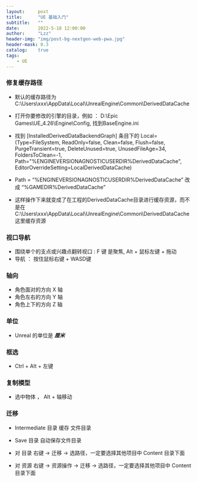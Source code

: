 ```yaml
---
layout:     post
title:      "UE 基础入门"
subtitle:   ""
date:       2022-5-18 12:00:00
author:     "Lzz"
header-img: "img/post-bg-nextgen-web-pwa.jpg"
header-mask: 0.3
catalog:    true
tags:
    - UE
---
```



### 修复缓存路径
- 默认的缓存路径为 C:\Users\xxx\AppData\Local\UnrealEngine\Common\DerivedDataCache

- 打开你要修改的引擎的目录，例如 ：
D:\Epic Games\UE_4.26\Engine\Config, 找到BaseEngine.ini

- 找到 [InstalledDerivedDataBackendGraph] 条目下的  Local=(Type=FileSystem, ReadOnly=false, Clean=false, Flush=false, PurgeTransient=true, DeleteUnused=true, UnusedFileAge=34, FoldersToClean=-1, Path="%ENGINEVERSIONAGNOSTICUSERDIR%DerivedDataCache", EditorOverrideSetting=LocalDerivedDataCache) 

- Path = “%ENGINEVERSIONAGNOSTICUSERDIR%DerivedDataCache”  改成 “%GAMEDIR%DerivedDataCache”

- 这样操作下来就变成了在工程的DerivedDataCache目录进行缓存资源，而不是在C:\Users\xxx\AppData\Local\UnrealEngine\Common\DerivedDataCache 这里缓存资源

### 视口导航
- 围绕单个的支点或兴趣点翻转视口 : F 键 是聚焦, Alt + 鼠标左键 + 拖动
- 导航 ： 按住鼠标右键 + WASD键

### 轴向
- 角色面对的方向 X 轴
- 角色左右的方向 Y 轴
- 角色上下的方向 Z 轴

### 单位
- Unreal 的单位是 ***厘米***

### 框选
- Ctrl + Alt + 左键


### 复制模型
- 选中物体 ， Alt + 轴移动

### 迁移
- Intermediate 目录 缓存 文件目录
- Save 目录 自动保存文件目录

- 对 目录 右键 -> 迁移 -> 选路径，一定要选择其他项目中 Content 目录下面

- 对 资源 右键 -> 资源操作 -> 迁移 -> 选路径，一定要选择其他项目中 Content 目录下面


